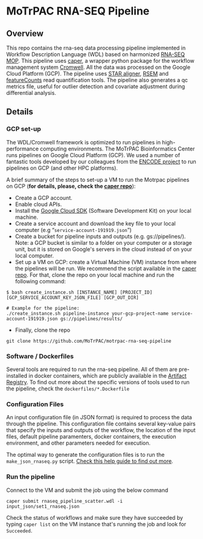 MoTrPAC RNA-SEQ Pipeline
=================================================
Overview
-------------------------------------------------

This repo contains the rna-seq data processing pipeline implemented in Workflow Description Language (WDL) based on harmonized [RNA-SEQ MOP](https://docs.google.com/document/d/e/2PACX-1vRFurZraZfxfMd5BWfIQEnETlalDNjQPyMjS7TCTgc3MMlMtB_-tmJfEK7lmRV7GD30I7R9-ISX3kuM/pub). This pipeline uses [caper](https://github.com/ENCODE-DCC/caper), a wrapper python package for the workflow management system [Cromwell](https://cromwell.readthedocs.io/en/stable/). All the data was processed on the Google Cloud Platform (GCP). The pipeline uses [STAR aligner](https://github.com/alexdobin/STAR), [RSEM](https://github.com/deweylab/RSEM) and [featureCounts](https://subread.sourceforge.net/) read quantification tools. The pipeline also generates a qc metrics file, useful for outlier detection and covariate adjustment during differential analysis.

## Details

### GCP set-up

The WDL/Cromwell framework is optimized to run pipelines in high-performance computing environments. The MoTrPAC Bioinformatics Center runs pipelines on Google Cloud Platform (GCP). We used a number of fantastic tools developed by our colleagues from the [ENCODE project](https://github.com/ENCODE-DCC) to run pipelines on GCP (and other HPC platforms).

A brief summary of the steps to set-up a VM to run the Motrpac pipelines on GCP (**for details, please, check the [caper repo](https://github.com/ENCODE-DCC/caper/blob/master/scripts/gcp_caper_server/README.md)**):

- Create a GCP account.
- Enable cloud APIs. 
- Install the [Google Cloud SDK](https://cloud.google.com/sdk/docs/install) (Software Development Kit) on your local machine.    
- Create a service account and download the key file to your local computer (e.g  “`service-account-191919.json`”)
- Create a bucket for pipeline inputs and outputs (e.g. gs://pipelines/). Note: a GCP bucket is similar to a folder on your computer or a storage unit, but it is stored on Google's servers in the cloud instead of on your local computer.
- Set up a VM on GCP: create a Virtual Machine (VM) instance from where the pipelines will be run. We recommend the script available in the [caper repo](https://github.com/ENCODE-DCC/caper). For that, clone the repo on your local machine and run the following command:

 ```
 $ bash create_instance.sh [INSTANCE_NAME] [PROJECT_ID] [GCP_SERVICE_ACCOUNT_KEY_JSON_FILE] [GCP_OUT_DIR]

 # Example for the pipeline:
./create_instance.sh pipeline-instance your-gcp-project-name service-account-191919.json gs://pipelines/results/
```

- Finally, clone the repo

 `git clone https://github.com/MoTrPAC/motrpac-rna-seq-pipeline`

### Software / Dockerfiles

Several tools are required to run the rna-seq pipeline. All of them are pre-installed in docker containers, which are publicly available in the [Artifact Registry](https://cloud.google.com/artifact-registry). To find out more about the specific versions of tools used to run the pipeline, check the `dockerfiles/*.Dockerfile`

### Configuration Files

An input configuration file (in JSON format) is required to process the data through the pipeline. This configuration file contains several key-value pairs that specify the inputs and outputs of the workflow, the location of the input files, default pipeline paramenters, docker containers, the execution environment, and other parameters needed for execution.

The optimal way to generate the configuration files is to run the `make_json_rnaseq.py` script. [Check this help guide to find out more](scripts/scripts_readme.md).
  
### Run the pipeline

Connect to the VM and submit the job using the below command


`caper submit rnaseq_pipeline_scatter.wdl -i input_json/set1_rnaseq.json`
    
Check the status of workflows and make sure they have succeeded by
typing `caper list` on the VM instance that's running the job and look for `Succeeded`.



